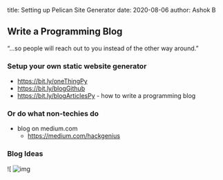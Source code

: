 title: Setting up Pelican Site Generator
date: 2020-08-06
author: Ashok B

## Write a Programming Blog 
“...so people will reach out to you instead of the other way around.”

### Setup your own static website generator
- https://bit.ly/oneThingPy 
- https://bit.ly/blogGithub 
- https://bit.ly/blogArticlesPy - how to write a programming blog 


### Or do what non-techies do

- blog on medium.com 
  - https://medium.com/hackgenius 

### Blog Ideas
![
![img][fiveideas]

[fiveideas]: {static}/images/fiveBlogIdeas.png
<!--stackedit_data:
eyJoaXN0b3J5IjpbMzU3Mzc0NjAzXX0=
-->